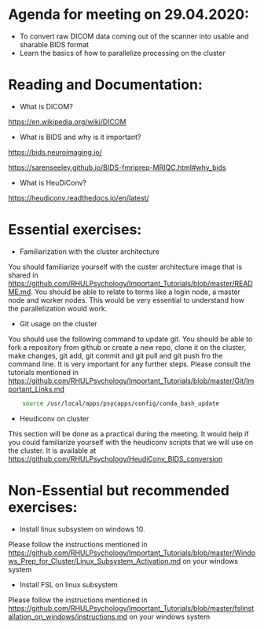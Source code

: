 # Agenda for meeting on 29.04.2020: 
  - To convert raw DICOM data coming out of the scanner into usable and sharable BIDS format
  - Learn the basics of how to parallelize processing on the cluster
  
# Reading and Documentation:

  - What is DICOM?
  
  https://en.wikipedia.org/wiki/DICOM
  
  
  - What is BIDS and why is it important?
  
  https://bids.neuroimaging.io/
  
  https://sarenseeley.github.io/BIDS-fmriprep-MRIQC.html#why_bids
  
  
  - What is HeuDiConv?

  https://heudiconv.readthedocs.io/en/latest/

# Essential exercises:

  - Familiarization with the cluster architecture
  
You should familiarize yourself with the custer architecture image that is shared in https://github.com/RHULPsychology/Important_Tutorials/blob/master/README.md. You should be able to relate to terms like a login node, a master node and worker nodes. This would be very essential to understand how the parallelization would work.  

  - Git usage on the cluster
  
You should use the following command to update git. You should be able to fork a repository from github or create a new repo, clone it on the cluster, make changes, git add, git commit and git pull and git push fro the command line. It is very important for any further steps. Please consult the tutorials mentioned in https://github.com/RHULPsychology/Important_Tutorials/blob/master/Git/Important_Links.md
  
  ```bash
      source /usr/local/apps/psycapps/config/conda_bash_update
  ```
  
  - Heudiconv on cluster
  
This section will be done as a practical during the meeting. It would help if you could familiarize yourself with the heudiconv scripts that we will use on the cluster. It is available at https://github.com/RHULPsychology/HeudiConv_BIDS_conversion
  
  

# Non-Essential but recommended exercises: 

  - Install linux subsystem on windows 10.
  
  Please follow the instructions mentioned in https://github.com/RHULPsychology/Important_Tutorials/blob/master/Windows_Prep_for_Cluster/Linux_Subsystem_Activation.md on your windows system
  
  - Install FSL on linux subsystem
  
 Please follow the instructions mentioned in https://github.com/RHULPsychology/Important_Tutorials/blob/master/fslinstallation_on_windows/instructions.md on your windows system
  
